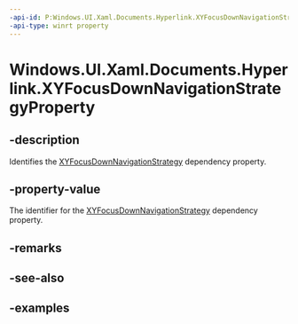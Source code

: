 ```yaml
---
-api-id: P:Windows.UI.Xaml.Documents.Hyperlink.XYFocusDownNavigationStrategyProperty
-api-type: winrt property
---
```


<!-- Property syntax.
public DependencyProperty XYFocusDownNavigationStrategyProperty { get; }
-->

# Windows.UI.Xaml.Documents.Hyperlink.XYFocusDownNavigationStrategyProperty

## -description
Identifies the [XYFocusDownNavigationStrategy](hyperlink_xyfocusdownnavigationstrategy.md) dependency property.



## -property-value
The identifier for the [XYFocusDownNavigationStrategy](hyperlink_xyfocusdownnavigationstrategy.md) dependency property.

## -remarks

## -see-also

## -examples

